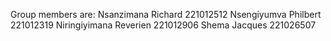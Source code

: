 Group members are:
Nsanzimana Richard  221012512
Nsengiyumva Philbert  221012319
Niringiyimana Reverien  221012906
Shema Jacques  221026507
